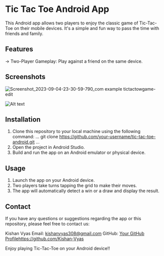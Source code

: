 # Tic Tac Toe Android App

This Android app allows two players to enjoy the classic game of Tic-Tac-Toe on their mobile devices. It's a simple and fun way to pass the time with friends and family.

## Features
  -> Two-Player Gameplay: Play against a friend on the same device.

## Screenshots
![Screenshot_2023-09-04-23-30-59-790_com example tictactowgame-edit](https://github.com/Kishan-Vyas/Tic-Tac-Tow-App/assets/114094586/6c7e0a6c-2408-4d5d-b32d-b5ec0bd2d197)

<img
  src="https://github.com/Kishan-Vyas/Tic-Tac-Tow-App/assets/114094586/6c7e0a6c-2408-4d5d-b32d-b5ec0bd2d197"
  alt="Alt text"
  title="Optional title"
  style="display: inline-block; margin: 0 auto; max-width: 300px">

 


## Installation

1. Clone this repository to your local machine using the following command:
   ...
     git clone https://github.com/your-username/tic-tac-toe-android.git
   ...
2. Open the project in Android Studio.
3. Build and run the app on an Android emulator or physical device.


## Usage
1. Launch the app on your Android device.
2. Two players take turns tapping the grid to make their moves.
3. The app will automatically detect a win or a draw and display the result.

## Contact

If you have any questions or suggestions regarding the app or this repository, please feel free to contact us:

Kishan Vyas
Email: kishanvyas308@gmail.com
GitHub: [Your GitHub Profile](https://github.com/Kishan-Vyas)https://github.com/Kishan-Vyas

Enjoy playing Tic-Tac-Toe on your Android device!!


